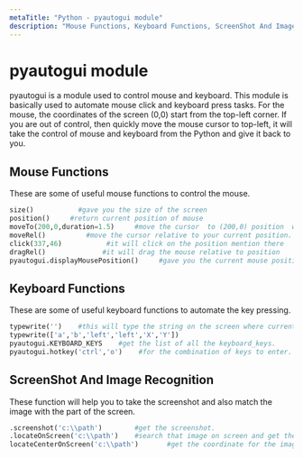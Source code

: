 ```yaml
---
metaTitle: "Python - pyautogui module"
description: "Mouse Functions, Keyboard Functions, ScreenShot And Image Recognition"
---
```


# pyautogui module


pyautogui is a module used to control mouse and keyboard. This module is basically used to automate mouse click and keyboard press tasks. For the mouse, the coordinates of the screen (0,0) start from the top-left corner. If you are out of control, then quickly move the mouse cursor to top-left, it will take the control of mouse and keyboard from the Python and give it back to you.



## Mouse Functions


These are some of useful mouse functions to control the mouse.

```py
size()           #gave you the size of the screen
position()     #return current position of mouse
moveTo(200,0,duration=1.5)     #move the cursor  to (200,0) position  with 1.5 second delay     
moveRel()          #move the cursor relative to your current position.
click(337,46)           #it will click on the position mention there
dragRel()              #it will drag the mouse relative to position
pyautogui.displayMousePosition()     #gave you the current mouse position but should be done on terminal.

```



## Keyboard Functions


These are some of useful keyboard functions to automate the key pressing.

```py
typewrite('')    #this will type the string on the screen where current window has focused.
typewrite(['a','b','left','left','X','Y'])
pyautogui.KEYBOARD_KEYS    #get the list of all the keyboard_keys.
pyautogui.hotkey('ctrl','o')    #for the combination of keys to enter.

```



## ScreenShot And Image Recognition


These function will help you to take the screenshot and also match the image with the part of the screen.

```py
.screenshot('c:\\path')        #get the screenshot.
.locateOnScreen('c:\\path')    #search that image on screen and get the coordinates for you.
locateCenterOnScreen('c:\\path')       #get the coordinate for the image on screen.

```

